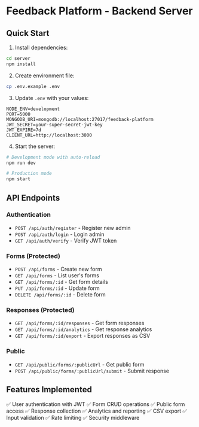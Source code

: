 # Feedback Platform - Backend Server

## Quick Start

1. Install dependencies:
```bash
cd server
npm install
```

2. Create environment file:
```bash
cp .env.example .env
```

3. Update `.env` with your values:
```env
NODE_ENV=development
PORT=5000
MONGODB_URI=mongodb://localhost:27017/feedback-platform
JWT_SECRET=your-super-secret-jwt-key
JWT_EXPIRE=7d
CLIENT_URL=http://localhost:3000
```

4. Start the server:
```bash
# Development mode with auto-reload
npm run dev

# Production mode
npm start
```

## API Endpoints

### Authentication
- `POST /api/auth/register` - Register new admin
- `POST /api/auth/login` - Login admin
- `GET /api/auth/verify` - Verify JWT token

### Forms (Protected)
- `POST /api/forms` - Create new form
- `GET /api/forms` - List user's forms
- `GET /api/forms/:id` - Get form details
- `PUT /api/forms/:id` - Update form
- `DELETE /api/forms/:id` - Delete form

### Responses (Protected)
- `GET /api/forms/:id/responses` - Get form responses
- `GET /api/forms/:id/analytics` - Get response analytics
- `GET /api/forms/:id/export` - Export responses as CSV

### Public
- `GET /api/public/forms/:publicUrl` - Get public form
- `POST /api/public/forms/:publicUrl/submit` - Submit response

## Features Implemented
✅ User authentication with JWT
✅ Form CRUD operations
✅ Public form access
✅ Response collection
✅ Analytics and reporting
✅ CSV export
✅ Input validation
✅ Rate limiting
✅ Security middleware